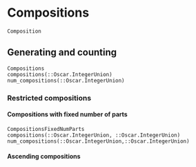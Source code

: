# Compositions

```@docs
Composition
```

## Generating and counting


```@docs
Compositions
compositions(::Oscar.IntegerUnion)
num_compositions(::Oscar.IntegerUnion)
```

### Restricted compositions

#### Compositions with fixed number of parts

```@docs
CompositionsFixedNumParts
compositions(::Oscar.IntegerUnion, ::Oscar.IntegerUnion)
num_compositions(::Oscar.IntegerUnion,::Oscar.IntegerUnion)
```

#### Ascending compositions


